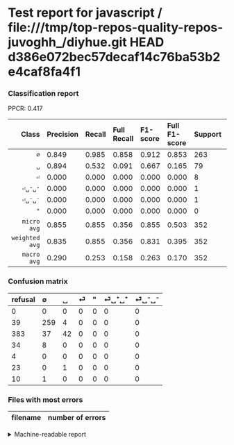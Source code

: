 # Test report for javascript / file:///tmp/top-repos-quality-repos-juvoghh_/diyhue.git HEAD d386e072bec57decaf14c76ba53b2e4caf8fa4f1

### Classification report

PPCR: 0.417

| Class | Precision | Recall | Full Recall | F1-score | Full F1-score | Support | Full Support | PPCR |
|------:|:----------|:-------|:------------|:---------|:---------|:--------|:-------------|:-----|
| `∅` | 0.849| 0.985| 0.858| 0.912| 0.853| 263| 302| 0.871 |
| `␣` | 0.894| 0.532| 0.091| 0.667| 0.165| 79| 462| 0.171 |
| `⏎` | 0.000| 0.000| 0.000| 0.000| 0.000| 8| 42| 0.190 |
| `⏎␣⁺␣⁺` | 0.000| 0.000| 0.000| 0.000| 0.000| 1| 24| 0.042 |
| `⏎␣⁻␣⁻` | 0.000| 0.000| 0.000| 0.000| 0.000| 1| 11| 0.091 |
| `"` | 0.000| 0.000| 0.000| 0.000| 0.000| 0| 4| 0.000 |
| `micro avg` | 0.855| 0.855| 0.356| 0.855| 0.503| 352| 845| 0.417 |
| `weighted avg` | 0.835| 0.855| 0.356| 0.831| 0.395| 352| 845| 0.417 |
| `macro avg` | 0.290| 0.253| 0.158| 0.263| 0.170| 352| 845| 0.417 |

### Confusion matrix

|refusal|  ∅| ␣| ⏎| "| ⏎␣⁺␣⁺| ⏎␣⁻␣⁻| 
|:---|:---|:---|:---|:---|:---|:---|
|0 |0 |0 |0 |0 |0 |0 |
|39 |259 |4 |0 |0 |0 |0 |
|383 |37 |42 |0 |0 |0 |0 |
|34 |8 |0 |0 |0 |0 |0 |
|4 |0 |0 |0 |0 |0 |0 |
|23 |0 |1 |0 |0 |0 |0 |
|10 |1 |0 |0 |0 |0 |0 |

### Files with most errors

| filename | number of errors|
|:----:|:-----|

<details>
    <summary>Machine-readable report</summary>
```json
{
  "cl_report": {"\"": {"f1-score": 0.0, "precision": 0.0, "recall": 0.0, "support": 0}, "macro avg": {"f1-score": 0.26310641627543035, "precision": 0.2904662248575747, "recall": 0.25273940735749467, "support": 352}, "micro avg": {"f1-score": 0.8551136363636364, "precision": 0.8551136363636364, "recall": 0.8551136363636364, "support": 352}, "weighted avg": {"f1-score": 0.8310092562953478, "precision": 0.8350288946317025, "recall": 0.8551136363636364, "support": 352}, "\u2205": {"f1-score": 0.9119718309859155, "precision": 0.8491803278688524, "recall": 0.9847908745247148, "support": 263}, "\u23ce": {"f1-score": 0.0, "precision": 0.0, "recall": 0.0, "support": 8}, "\u23ce\u2423\u207a\u2423\u207a": {"f1-score": 0.0, "precision": 0.0, "recall": 0.0, "support": 1}, "\u23ce\u2423\u207b\u2423\u207b": {"f1-score": 0.0, "precision": 0.0, "recall": 0.0, "support": 1}, "\u2423": {"f1-score": 0.6666666666666666, "precision": 0.8936170212765957, "recall": 0.5316455696202531, "support": 79}},
  "cl_report_full": {"\"": {"f1-score": 0.0, "precision": 0.0, "recall": 0.0, "support": 4}, "macro avg": {"f1-score": 0.16973445579783553, "precision": 0.2904662248575747, "recall": 0.15808749749147102, "support": 845}, "micro avg": {"f1-score": 0.5029239766081872, "precision": 0.8551136363636364, "recall": 0.3562130177514793, "support": 845}, "weighted avg": {"f1-score": 0.3952231349507449, "precision": 0.7920751749658942, "recall": 0.3562130177514793, "support": 845}, "\u2205": {"f1-score": 0.8533772652388797, "precision": 0.8491803278688524, "recall": 0.8576158940397351, "support": 302}, "\u23ce": {"f1-score": 0.0, "precision": 0.0, "recall": 0.0, "support": 42}, "\u23ce\u2423\u207a\u2423\u207a": {"f1-score": 0.0, "precision": 0.0, "recall": 0.0, "support": 24}, "\u23ce\u2423\u207b\u2423\u207b": {"f1-score": 0.0, "precision": 0.0, "recall": 0.0, "support": 11}, "\u2423": {"f1-score": 0.16502946954813358, "precision": 0.8936170212765957, "recall": 0.09090909090909091, "support": 462}},
  "ppcr": 0.4165680473372781
}
```
</details>
